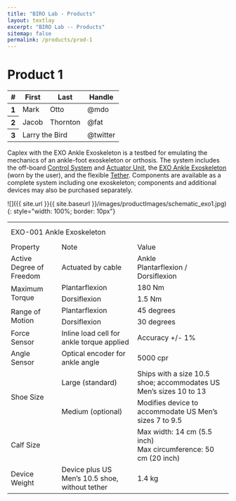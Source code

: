```yaml
---
title: "BIRO Lab - Products"
layout: textlay
excerpt: "BIRO Lab -- Products"
sitemap: false
permalink: /products/prod-1
---
```


# Product 1

<table class="table table-bordered">
  <thead>
    <tr>
      <th scope="col">#</th>
      <th scope="col">First</th>
      <th scope="col">Last</th>
      <th scope="col">Handle</th>
    </tr>
  </thead>
  <tbody>
    <tr>
      <th scope="row">1</th>
      <td>Mark</td>
      <td>Otto</td>
      <td>@mdo</td>
    </tr>
    <tr>
      <th scope="row">2</th>
      <td>Jacob</td>
      <td>Thornton</td>
      <td>@fat</td>
    </tr>
    <tr>
      <th scope="row">3</th>
      <td colspan="2">Larry the Bird</td>
      <td>@twitter</td>
    </tr>
  </tbody>
</table>

<div class="two-col">
  <p>Caplex with the EXO Ankle Exoskeleton is a testbed for emulating the mechanics of an ankle-foot exoskeleton or orthosis. The system includes the off-board&nbsp;<a href="#control">Control System</a>&nbsp;and <a href="#actuator">Actuator Unit</a>,&nbsp;the <a href="#exo1">EXO Ankle Exoskeleton</a> (worn by the user), and the flexible&nbsp;<a href="#tether">Tether</a>. Components are available as a complete system including one exoskeleton; components and additional devices may also be purchased separately.</p>
</div>

![]({{ site.url }}{{ site.baseurl }}/images/productImages/schematic_exo1.jpg){: style="width: 100%; border: 10px"}

<div>
<table class="specs_table" border="0" cellspacing="0" cellpadding="0">
	<tbody>
    <tr>
	  <td colspan="3" id="spec_title" class="specs_table_subhead" style="padding-top: 12px; padding-bottom: 12px;">EXO-001 Ankle Exoskeleton</td>
	</tr>
	<tr>
	  <td class="spec_category">Property</td>
	  <td class="spec_category">Note</td>
	  <td class="spec_category">Value</td>
	</tr>
	<tr>
	  <td class="padded spec_topic borderRight borderBottom">Active Degree of Freedom</td>
	  <td class="padded borderRight borderBottom">Actuated by cable</td>
	  <td class="padded borderBottom">Ankle <br>
		Plantarflexion / Dorsiflexion</td>
    </tr>
	<tr>
	  <td class="padded spec_topic borderBottom borderRight" rowspan="2">Maximum Torque</td>
	  <td class="padded borderBottom borderRight">Plantarflexion</td>
	  <td class="padded borderBottom">180  Nm</td>
    </tr>
	<tr>
	  <td class="padded borderBottom borderRight">Dorsiflexion</td>
	  <td class="padded borderBottom">1.5 Nm</td>
  </tr>
	<tr>
	  <td class="padded spec_topic borderBottom borderRight" rowspan="2">Range of Motion</td>
	  <td class="padded borderBottom borderRight">Plantarflexion</td>
	  <td class="padded borderBottom">45 degrees</td>
  </tr>
	<tr>
	  <td class="padded borderBottom borderRight">Dorsiflexion</td>
	  <td class="padded borderBottom">30 degrees</td>
  </tr>
	<tr>
	  <td class="padded spec_topic borderBottom borderRight">Force Sensor</td>
	  <td class="padded borderBottom borderRight">Inline load cell for ankle torque applied</td>
	  <td class="padded borderBottom">Accuracy +/- 1%</td>
  </tr>
	<tr>
	  <td class="padded spec_topic borderBottom borderRight">Angle Sensor</td>
	  <td class="padded borderBottom borderRight">Optical encoder for ankle angle</td>
	  <td class="padded borderBottom">5000 cpr</td>
  </tr>
	<tr>
	  <td class="padded spec_topic borderBottom borderRight" rowspan="2">Shoe Size</td>
	  <td class="padded borderBottom borderRight">Large (standard)</td>
	  <td class="padded borderBottom">Ships with a size 10.5 shoe; accommodates US Men’s sizes 10 to 13</td>
  </tr>
	<tr>
	  <td class="padded borderBottom borderRight">Medium (optional)</td>
	  <td class="padded borderBottom">Modifies device to accommodate US Men’s sizes 7 to 9.5</td>
  </tr>
	<tr>
	  <td class="padded spec_topic borderBottom borderRight">Calf Size</td>
	  <td class="padded borderBottom borderRight"></td>
	  <td class="padded borderBottom">Max width: 14 cm (5.5 inch)<br>Max circumference: 50 cm (20 inch)</td>
  </tr>
	<tr>
	  <td class="padded spec_topic borderRight">Device Weight</td>
	  <td class="padded borderRight">Device plus US Men’s 10.5 shoe, without tether</td>
	  <td class="padded">1.4 kg</td>
  </tr>
</tbody></table>
</div>